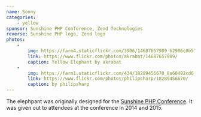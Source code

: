 ```yaml
---
name: Sonny
categories:
    - yellow
sponsor: Sunshine PHP Conference, Zend Technologies
reverse: Sunshine PHP logo, Zend logo
photos:
    -
        img: https://farm4.staticflickr.com/3906/14687657989_62906c0b57_n.jpg
        link: https://www.flickr.com/photos/akrabat/14687657989/
        caption: Yellow Elephant by akrabat
    -
        img: https://farm1.staticflickr.com/434/18289456670_8a60492cd6_n.jpg
        link: https://www.flickr.com/photos/philipsharp/18289456670/
        caption: by philipsharp
---
```

The elephpant was originally designed for the [Sunshine PHP Conference](http://2015.sunshinephp.com/).
It was given out to attendees at the conference in 2014 and 2015.